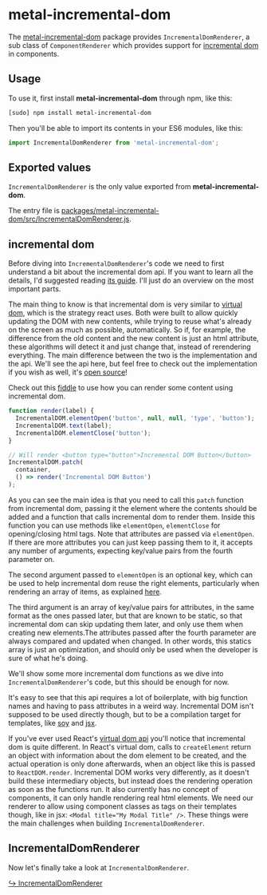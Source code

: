 # metal-incremental-dom

The [metal-incremental-dom](https://github.com/metal/metal.js/tree/master/packages/metal-incremental-dom)
package provides `IncrementalDomRenderer`, a sub class of `ComponentRenderer`
which provides support for [incremental dom](https://github.com/google/incremental-dom)
in components.

## Usage

To use it, first install **metal-incremental-dom** through npm, like this:
```sh
[sudo] npm install metal-incremental-dom
```

Then you'll be able to import its contents in your ES6 modules, like this:

```js
import IncrementalDomRenderer from 'metal-incremental-dom';
```

## Exported values

`IncrementalDomRenderer` is the only value exported from **metal-incremental-dom**.

The entry file is
[packages/metal-incremental-dom/src/IncrementalDomRenderer.js](https://github.com/metal/metal.js/blob/master/packages/metal-incremental-dom/src/IncrementalDomRenderer.js).

## incremental dom

Before diving into `IncrementalDomRenderer`'s code we need to first understand
a bit about the incremental dom api. If you want to learn all the details, I'd
suggested reading [its guide](https://google.github.io/incremental-dom/#about).
I'll just do an overview on the most important parts.

The main thing to know is that incremental dom is very similar to [virtual dom](https://medium.com/cardlife-app/what-is-virtual-dom-c0ec6d6a925c#.8un3djhzp),
which is the strategy react uses. Both were built to allow quickly updating the
DOM with new contents, while trying to reuse what's already on the screen as
much as possible, automatically. So if, for example, the difference from the old
content and the new content is just an html attribute, these algorithms will
detect it and just change that, instead of rerendering everything. The main
difference between the two is the implementation and the api. We'll see the api
here, but feel free to check out the implementation if you wish as well, it's
[open source](https://github.com/google/incremental-dom)!

Check out this [fiddle](https://jsfiddle.net/metaljs/jewp0tLo/) to use how you
can render some content using incremental dom.

```js
function render(label) {
  IncrementalDOM.elementOpen('button', null, null, 'type', 'button');
  IncrementalDOM.text(label);
  IncrementalDOM.elementClose('button');
}

// Will render <button type="button">Incremental DOM Button</button>
IncrementalDOM.patch(
  container,
  () => render('Incremental DOM Button')
);
```

As you can see the main idea is that you need to call this `patch` function
from incremental dom, passing it the element where the contents should be added
and a function that calls incremental dom to render them. Inside this function
you can use methods like `elementOpen`, `elementClose` for opening/closing html
tags. Note that attributes are passed via `elementOpen`. If there are more
attributes you can just keep passing them to it, it accepts any number of
arguments, expecting key/value pairs from the fourth parameter on.

The second argument passed to `elementOpen` is an optional key, which can be
used to help incremental dom reuse the right elements, particularly when
rendering an array of items, as explained [here](http://google.github.io/incremental-dom/#conditional-rendering/array-of-items).

The third argument is an array of key/value pairs for attributes, in the same
format as the ones passed later, but that are known to be static, so that
incremental dom can skip updating them later, and only use them when creating
new elements.The attributes passed after the fourth parameter are always
compared and updated when changed. In other words, this statics array is just
an optimization, and should only be used when the developer is sure of what
he's doing.

We'll show some more incremental dom functions as we dive into
`IncrementalDomRenderer`'s code, but this should be enough for now.

It's easy to see that this api requires a lot of boilerplate, with big function
names and having to pass attributes in a weird way. Incremental DOM isn't
supposed to be used directly though, but to be a compilation target for
templates, like [soy](https://developers.google.com/closure/templates/) and
[jsx](https://www.npmjs.com/package/babel-plugin-incremental-dom).

If you've ever used React's [virtual dom api](https://facebook.github.io/react/docs/react-without-jsx.html)
you'll notice that incremental dom is quite different. In React's virtual dom,
calls to `createElement` return an object with information about the dom
element to be created, and the actual operation is only done afterwards, when
an object like this is passed to `ReactDOM.render`. Incremental DOM works very
differently, as it doesn't build these intermediary objects, but instead does
the rendering operation as soon as the functions run. It also currently has no
concept of components, it can only handle rendering real html elements. We need
our renderer to allow using component classes as tags on their templates though,
like in jsx: `<Modal title="My Modal Title" />`. These things were the main
challenges when building `IncrementalDomRenderer`.

## IncrementalDomRenderer

Now let's finally take a look at `IncrementalDomRenderer`.

[↪ IncrementalDomRenderer](./metal-incremental-dom/IncrementalDomRenderer.md)
